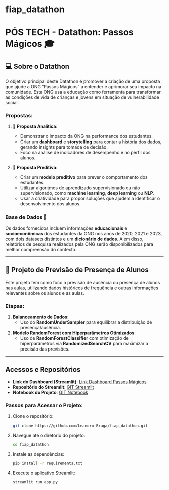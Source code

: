 # fiap_datathon

# PÓS TECH - Datathon: Passos Mágicos 🎓

## 💻 Sobre o Datathon

O objetivo principal deste Datathon é promover a criação de uma proposta que ajude a ONG “Passos Mágicos” a entender e aprimorar seu impacto na comunidade. Esta ONG usa a educação como ferramenta para transformar as condições de vida de crianças e jovens em situação de vulnerabilidade social.

### Propostas:

1. **🎯 Proposta Analítica**:

   - Demonstrar o impacto da ONG na performance dos estudantes.
   - Criar um **dashboard** e **storytelling** para contar a história dos dados, gerando insights para tomada de decisão.
   - Foco na análise de indicadores de desempenho e no perfil dos alunos.

2. **🔮 Proposta Preditiva**:
   - Criar um **modelo preditivo** para prever o comportamento dos estudantes.
   - Utilizar algoritmos de aprendizado supervisionado ou não supervisionado, como **machine learning**, **deep learning** ou **NLP**.
   - Usar a criatividade para propor soluções que ajudem a identificar o desenvolvimento dos alunos.

### Base de Dados 🎲

Os dados fornecidos incluem informações **educacionais** e **socioeconômicas** dos estudantes da ONG nos anos de 2020, 2021 e 2023, com dois datasets distintos e um **dicionário de dados**. Além disso, relatórios de pesquisa realizados pela ONG serão disponibilizados para melhor compreensão do contexto.

---

## 🎯 Projeto de Previsão de Presença de Alunos

Este projeto tem como foco a previsão de ausência ou presença de alunos nas aulas, utilizando dados históricos de frequência e outras informações relevantes sobre os alunos e as aulas.

### Etapas:

1. **Balanceamento de Dados**:
   - Uso do **RandomUnderSampler** para equilibrar a distribuição de presença/ausência.
2. **Modelo RandomForest com Hiperparâmetros Otimizados**:
   - Uso de **RandomForestClassifier** com otimização de hiperparâmetros via **RandomizedSearchCV** para maximizar a precisão das previsões.

---

## Acessos e Repositórios

- **Link do Dashboard (Streamlit)**: [Link Dashboard Passos Mágicos ](https://fiapdatathongrupo38.streamlit.app/)
- **Repositório do Streamlit**: [GIT Streamlit](https://github.com/Leandro-Braga/fiap_datathon)
- **Notebook do Projeto**: [GIT Notebook](https://github.com/Leandro-Braga/fiap_datathon/tree/14e5a62762964dc8a3e45b327ca9a6104a739d9b/notebook)

### Passos para Acessar o Projeto:

1. Clone o repositório:
   ```bash
   git clone https://github.com/Leandro-Braga/fiap_datathon.git
   ```
2. Navegue até o diretório do projeto:
   ```bash
   cd fiap_datathon
   ```
3. Instale as dependências:
   ```bash
   pip install -r requirements.txt
   ```
4. Execute o aplicativo Streamlit:
   ```bash
   streamlit run app.py
   ```
